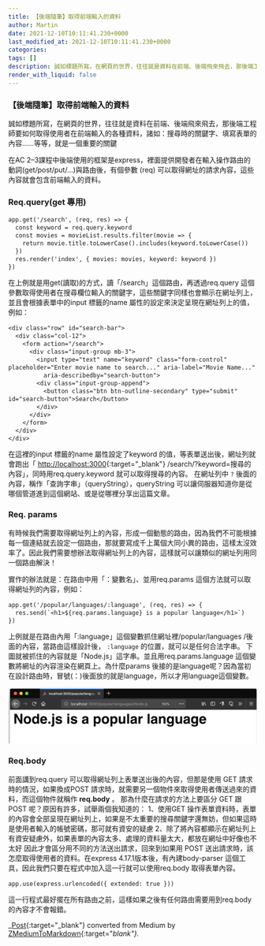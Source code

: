 ```yaml
---
title: 【後端隨筆】取得前端輸入的資料
author: Martin
date: 2021-12-10T10:11:41.230+0000
last_modified_at: 2021-12-10T10:11:41.230+0000
categories: 
tags: []
description: 誠如標題所寫，在網頁的世界，往往就是資料在前端、後端飛來飛去，那後端工程師要如何取得使用者在前端輸入的各種資料，諸如：搜尋時的關鍵字、填寫表單的內容……等等，就是一個重要的關鍵
render_with_liquid: false
---
```


### 【後端隨筆】取得前端輸入的資料

誠如標題所寫，在網頁的世界，往往就是資料在前端、後端飛來飛去，那後端工程師要如何取得使用者在前端輸入的各種資料，諸如：搜尋時的關鍵字、填寫表單的內容……等等，就是一個重要的關鍵

在AC 2–3課程中後端使用的框架是express，裡面提供開發者在輸入操作路由的動詞\(get/post/put/…\)與路由後，有個參數 \(req\) 可以取得網址的請求內容，這些內容就會包含前端輸入的資料。
### Req\.query\(get 專用\)
```
app.get('/search', (req, res) => {
  const keyword = req.query.keyword
  const movies = movieList.results.filter(movie => {
    return movie.title.toLowerCase().includes(keyword.toLowerCase())
  })
  res.render('index', { movies: movies, keyword: keyword })
})
```

在上例就是用get\(讀取\)的方式，讀「/search」這個路由，再透過req\.query 這個參數取得使用者在搜尋欄位輸入的關鍵字，這些關鍵字同樣也會顯示在網址列上，並且會根據表單中的input 標籤的name 屬性的設定來決定呈現在網址列上的值，例如：
```
<div class="row" id="search-bar">
  <div class="col-12">
    <form action="/search">
      <div class="input-group mb-3">
        <input type="text" name="keyword" class="form-control" placeholder="Enter movie name to search..." aria-label="Movie Name..."
          aria-describedby="search-button">
        <div class="input-group-append">
          <button class="btn btn-outline-secondary" type="submit" id="search-button">Search</button>
        </div>
      </div>
    </form>
  </div>
</div>
```

在這裡的input 標籤的name 屬性設定了keyword 的值，等表單送出後，網址列就會跑出「 [http://localhost:3000](http://localhost:3000){:target="_blank"} /search/?keyword=搜尋的內容」，同時用req\.query\.keyword 就可以取得搜尋的內容。
在網址列中 `?` 後面的內容，稱作「查詢字串」（queryString），queryString 可以讓伺服器知道你是從哪個管道進到這個網站、或是從哪裡分享出這篇文章。
### Req\. **params**

有時候我們需要取得網址列上的內容，形成一個動態的路由，因為我們不可能根據每一個連結就去設定一個路由，那就要寫成千上萬個大同小異的路由，這樣太沒效率了。因此我們需要想辦法取得網址列上的內容，這樣就可以讓類似的網址列用同一個路由解決！

實作的辦法就是：在路由中用「：變數名」、並用req\.params 這個方法就可以取得網址列的內容，例如：
```
app.get('/popular/languages/:language', (req, res) => {
  res.send(`<h1>${req.params.language} is a popular language</h1>`)
})
```

上例就是在路由內用「:language」這個變數抓住網址裡/popular/languages /後面的內容，當路由這樣設計後， `:language` 的位置，就可以是任何合法字串。
下圖就被抓住的內容就是「Node\.js」這字串。並且用req\.params\.language 這個變數將網址的內容渲染在網頁上。為什麼params 後接的是language呢？因為當初在設計路由時，冒號\(：\)後面放的就是language，所以才用language這個變數。


![](/assets/4f26ffa010cc/1*LtwA11Tb_Bw1VatarzdcSQ.png)

### Req\.body

前面講到req\.query 可以取得網址列上表單送出後的內容，但那是使用 GET 請求時的情況，如果換成POST 請求時，就需要另一個物件來取得使用者傳送過來的資料，而這個物件就稱作 **req\.body** 。
那為什麼在請求的方法上要區分 GET 跟 POST 呢？原因有許多，試舉兩個我知道的：
1、使用GET 操作表單資料時，表單的內容會全部呈現在網址列上，如果是不太重要的搜尋關鍵字還無妨，但如果這時是使用者輸入的帳號密碼，那可就有資安的疑慮
2、除了將內容都顯示在網址列上有資安疑慮外，如果表單的內容太多、處理的資料量太大，都放在網址中好像也不太好
因此才會區分用不同的方法送出請求，回來到如果用 POST 送出請求時，該怎麼取得使用者的資料。在express 4\.17\.1版本後，有內建body\-parser 這個工具，因此我們只要在程式中加入這一行就可以使用req\.body 取得表單內容。
```
app.use(express.urlencoded({ extended: true }))
```

這一行程式最好擺在所有路由之前，這樣如果之後有任何路由需要用到req\.body 的內容才不會報錯。



_[Post](https://medium.com/@martin87713/%E5%BE%8C%E7%AB%AF%E9%9A%A8%E7%AD%86-%E5%8F%96%E5%BE%97%E5%89%8D%E7%AB%AF%E8%BC%B8%E5%85%A5%E7%9A%84%E8%B3%87%E6%96%99-4f26ffa010cc){:target="_blank"} converted from Medium by [ZMediumToMarkdown](https://github.com/ZhgChgLi/ZMediumToMarkdown){:target="_blank"}._
